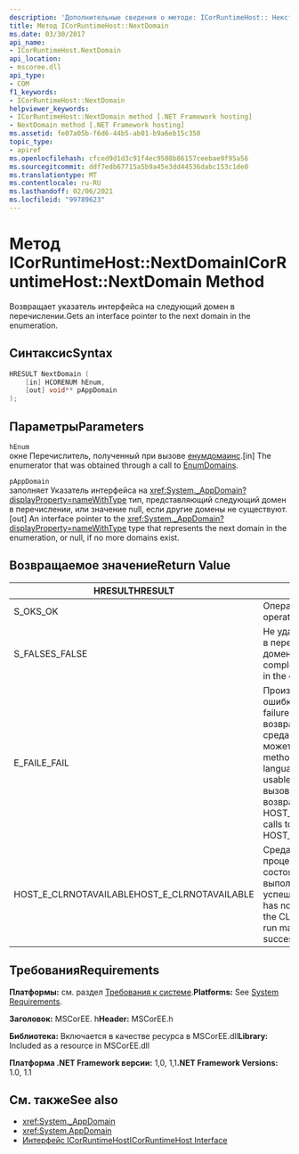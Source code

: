 ```yaml
---
description: 'Дополнительные сведения о методе: ICorRuntimeHost:: Некстдомаин'
title: Метод ICorRuntimeHost::NextDomain
ms.date: 03/30/2017
api_name:
- ICorRuntimeHost.NextDomain
api_location:
- mscoree.dll
api_type:
- COM
f1_keywords:
- ICorRuntimeHost::NextDomain
helpviewer_keywords:
- ICorRuntimeHost::NextDomain method [.NET Framework hosting]
- NextDomain method [.NET Framework hosting]
ms.assetid: fe07a05b-f6d6-44b5-ab01-b9a6eb15c350
topic_type:
- apiref
ms.openlocfilehash: cfced9d1d3c91f4ec9508b86157ceebae9f95a56
ms.sourcegitcommit: ddf7edb67715a5b9a45e3dd44536dabc153c1de0
ms.translationtype: MT
ms.contentlocale: ru-RU
ms.lasthandoff: 02/06/2021
ms.locfileid: "99789623"
---
```

# <a name="icorruntimehostnextdomain-method"></a><span data-ttu-id="0bedd-103">Метод ICorRuntimeHost::NextDomain</span><span class="sxs-lookup"><span data-stu-id="0bedd-103">ICorRuntimeHost::NextDomain Method</span></span>

<span data-ttu-id="0bedd-104">Возвращает указатель интерфейса на следующий домен в перечислении.</span><span class="sxs-lookup"><span data-stu-id="0bedd-104">Gets an interface pointer to the next domain in the enumeration.</span></span>  
  
## <a name="syntax"></a><span data-ttu-id="0bedd-105">Синтаксис</span><span class="sxs-lookup"><span data-stu-id="0bedd-105">Syntax</span></span>  
  
```cpp  
HRESULT NextDomain (  
    [in] HCORENUM hEnum,  
    [out] void** pAppDomain  
);  
```  
  
## <a name="parameters"></a><span data-ttu-id="0bedd-106">Параметры</span><span class="sxs-lookup"><span data-stu-id="0bedd-106">Parameters</span></span>  

 `hEnum`  
 <span data-ttu-id="0bedd-107">окне Перечислитель, полученный при вызове [енумдомаинс](icorruntimehost-enumdomains-method.md).</span><span class="sxs-lookup"><span data-stu-id="0bedd-107">[in] The enumerator that was obtained through a call to [EnumDomains](icorruntimehost-enumdomains-method.md).</span></span>  
  
 `pAppDomain`  
 <span data-ttu-id="0bedd-108">заполняет Указатель интерфейса на <xref:System._AppDomain?displayProperty=nameWithType> тип, представляющий следующий домен в перечислении, или значение null, если другие домены не существуют.</span><span class="sxs-lookup"><span data-stu-id="0bedd-108">[out] An interface pointer to the <xref:System._AppDomain?displayProperty=nameWithType> type that represents the next domain in the enumeration, or null, if no more domains exist.</span></span>  
  
## <a name="return-value"></a><span data-ttu-id="0bedd-109">Возвращаемое значение</span><span class="sxs-lookup"><span data-stu-id="0bedd-109">Return Value</span></span>  
  
|<span data-ttu-id="0bedd-110">HRESULT</span><span class="sxs-lookup"><span data-stu-id="0bedd-110">HRESULT</span></span>|<span data-ttu-id="0bedd-111">Описание:</span><span class="sxs-lookup"><span data-stu-id="0bedd-111">Description</span></span>|  
|-------------|-----------------|  
|<span data-ttu-id="0bedd-112">S_OK</span><span class="sxs-lookup"><span data-stu-id="0bedd-112">S_OK</span></span>|<span data-ttu-id="0bedd-113">Операция выполнена успешно.</span><span class="sxs-lookup"><span data-stu-id="0bedd-113">The operation was successful.</span></span>|  
|<span data-ttu-id="0bedd-114">S_FALSE</span><span class="sxs-lookup"><span data-stu-id="0bedd-114">S_FALSE</span></span>|<span data-ttu-id="0bedd-115">Не удалось завершить операцию, или в перечислении больше нет доменов.</span><span class="sxs-lookup"><span data-stu-id="0bedd-115">The operation failed to complete, or there are no more domains in the enumeration.</span></span>|  
|<span data-ttu-id="0bedd-116">E_FAIL</span><span class="sxs-lookup"><span data-stu-id="0bedd-116">E_FAIL</span></span>|<span data-ttu-id="0bedd-117">Произошла неизвестная фатальная ошибка.</span><span class="sxs-lookup"><span data-stu-id="0bedd-117">An unknown, catastrophic failure occurred.</span></span> <span data-ttu-id="0bedd-118">Если метод возвращает E_FAIL, общеязыковая среда выполнения (CLR) больше не может использоваться в процессе.</span><span class="sxs-lookup"><span data-stu-id="0bedd-118">If a method returns E_FAIL, the common language runtime (CLR) is no longer usable in the process.</span></span> <span data-ttu-id="0bedd-119">Последующие вызовы любых API размещения возвращают HOST_E_CLRNOTAVAILABLE.</span><span class="sxs-lookup"><span data-stu-id="0bedd-119">Subsequent calls to any hosting APIs return HOST_E_CLRNOTAVAILABLE.</span></span>|  
|<span data-ttu-id="0bedd-120">HOST_E_CLRNOTAVAILABLE</span><span class="sxs-lookup"><span data-stu-id="0bedd-120">HOST_E_CLRNOTAVAILABLE</span></span>|<span data-ttu-id="0bedd-121">Среда CLR не была загружена в процесс, или среда CLR находится в состоянии, в котором она не может выполнить управляемый код или успешно обработать вызов.</span><span class="sxs-lookup"><span data-stu-id="0bedd-121">The CLR has not been loaded into a process, or the CLR is in a state in which it cannot run managed code or process the call successfully.</span></span>|  
  
## <a name="requirements"></a><span data-ttu-id="0bedd-122">Требования</span><span class="sxs-lookup"><span data-stu-id="0bedd-122">Requirements</span></span>  

 <span data-ttu-id="0bedd-123">**Платформы:** см. раздел [Требования к системе](../../get-started/system-requirements.md).</span><span class="sxs-lookup"><span data-stu-id="0bedd-123">**Platforms:** See [System Requirements](../../get-started/system-requirements.md).</span></span>  
  
 <span data-ttu-id="0bedd-124">**Заголовок:** MSCorEE. h</span><span class="sxs-lookup"><span data-stu-id="0bedd-124">**Header:** MSCorEE.h</span></span>  
  
 <span data-ttu-id="0bedd-125">**Библиотека:** Включается в качестве ресурса в MSCorEE.dll</span><span class="sxs-lookup"><span data-stu-id="0bedd-125">**Library:** Included as a resource in MSCorEE.dll</span></span>  
  
 <span data-ttu-id="0bedd-126">**Платформа .NET Framework версии:** 1,0, 1,1</span><span class="sxs-lookup"><span data-stu-id="0bedd-126">**.NET Framework Versions:** 1.0, 1.1</span></span>  
  
## <a name="see-also"></a><span data-ttu-id="0bedd-127">См. также</span><span class="sxs-lookup"><span data-stu-id="0bedd-127">See also</span></span>

- <xref:System._AppDomain>
- <xref:System.AppDomain>
- [<span data-ttu-id="0bedd-128">Интерфейс ICorRuntimeHost</span><span class="sxs-lookup"><span data-stu-id="0bedd-128">ICorRuntimeHost Interface</span></span>](icorruntimehost-interface.md)
